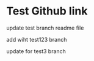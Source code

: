 # Test Github link

update test branch readme file

add wiht test123 branch

update for test3 branch